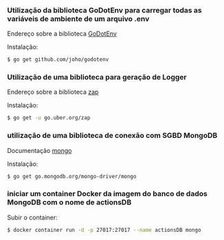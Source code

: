 ### Utilização da biblioteca GoDotEnv para carregar todas as variáveis de ambiente de um arquivo .env
Endereço sobre a biblioteca [GoDotEnv](https://github.com/joho/godotenv)

Instalação:
```bash
$ go get github.com/joho/godotenv
```

### Utilização de uma biblioteca para geração de Logger
Endereço sobre a biblioteca [zap](https://pkg.go.dev/go.uber.org/zap#section-readme)

Instalação:
```bash
$ go get -u go.uber.org/zap
```
### utilização de uma biblioteca de conexão com SGBD MongoDB
Documentação [mongo](https://pkg.go.dev/go.mongodb.org/mongo-driver/mongo)

Instalação:
```bash
$ go get go.mongodb.org/mongo-driver/mongo
```

### iniciar um container Docker da imagem do banco de dados MongoDB com o nome de actionsDB

Subir o container:
```bash
$ docker container run -d -p 27017:27017 --name actionsDB mongo
```